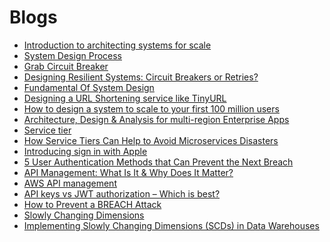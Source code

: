# Blogs

- [Introduction to architecting systems for scale](https://lethain.com/introduction-to-architecting-systems-for-scale/)
- [System Design Process](https://www.hiredintech.com/classrooms/system-design/lesson/52)
- [Grab Circuit Breaker](https://nghethuatcoding.com/2019/05/06/cac-ki-su-grab-da-thiet-ke-he-thong-dan-hoi-su-dung-circuit-breaker-nhu-the-nao/)
- [Designing Resilient Systems: Circuit Breakers or Retries?](https://engineering.grab.com/designing-resilient-systems-part-1)
- [Fundamental Of System Design](https://edwardthienhoang.wordpress.com/2020/04/28/system-design-co-ban-phan-1-cach-tinh-chat-chinh-cua-mot-he-thong-phan-tan/)
- [Designing a URL Shortening service like TinyURL](https://www.educative.io/courses/grokking-the-system-design-interview/m2ygV4E81AR)
- [How to design a system to scale to your first 100 million users
](https://levelup.gitconnected.com/how-to-design-a-system-to-scale-to-your-first-100-million-users-4450a2f9703d)
- [Architecture, Design & Analysis for multi-region Enterprise Apps](https://medium.com/@prasgema/architecture-design-analysis-for-multi-region-enterprise-apps-6f17b11bda2c)
- [Service tier](https://support.atlassian.com/jira-service-management-cloud/docs/what-are-service-tiers/)
- [How Service Tiers Can Help to Avoid Microservices Disasters](https://thenewstack.io/how-service-tiers-can-help-to-avoid-microservices-disasters/)
- [Introducing sign in with Apple
](youtube.com/watch?v=tzTz-pb_TPk)
- [5 User Authentication Methods that Can Prevent the Next Breach
](https://www.idrnd.ai/5-authentication-methods-that-can-prevent-the-next-breach/)
- [API Management: What Is It & Why Does It Matter?](https://blog.hubspot.com/website/api-management#:~:text=API%20management%20ensures%20compliance%20with,their%20applications%20and%20sensitive%20data.)
- [AWS API management](https://aws.amazon.com/vi/api-gateway/api-management/)
- [API keys vs JWT authorization – Which is best?](https://www.algolia.com/blog/engineering/api-keys-vs-json-web-tokens/)
- [How to Prevent a BREACH Attack
](https://crashtest-security.com/prevent-breach-attacks/)
- [Slowly Changing Dimensions](https://www.oracle.com/webfolder/technetwork/tutorials/obe/db/10g/r2/owb/owb10gr2_gs/owb/lesson3/slowlychangingdimensions.htm#:~:text=What%20is%20a%20Slowly%20Changing,the%20history%20of%20dimension%20records.)
- [Implementing Slowly Changing Dimensions (SCDs) in Data Warehouses](https://www.sqlshack.com/implementing-slowly-changing-dimensions-scds-in-data-warehouses/)